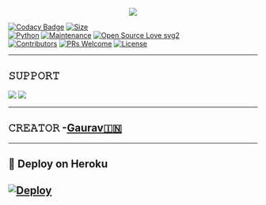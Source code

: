 <p align="center">
  <img src="https://telegra.ph/file/690427752f881be12730a.jpg">
</p>


[![Codacy Badge](https://api.codacy.com/project/badge/Grade/f7c51539e67b483bb8d7749acca51d3a)](https://app.codacy.com/gh/dangerousjatt/SpamBot-2.0?utm_source=github.com&utm_medium=referral&utm_content=dangerousjatt/SpamBot-2.0&utm_campaign=Badge_Grade_Settings)
[![Size](https://img.shields.io/github/repo-size/dangerousjatt/SpamBot-2.0?style=flat-square&color=green)](https://github.com/dangerousjatt/SpamBot-2.0/)   
[![Python](https://img.shields.io/badge/Python-v3.9-blue)](https://www.python.org/)
[![Maintenance](https://img.shields.io/badge/Maintained%3F-yes-green.svg)](https://github.com/dangerousjatt/SpamBot-2.0/graphs/commit-activity)
[![Open Source Love svg2](https://badges.frapsoft.com/os/v2/open-source.svg?v=103)](https://github.com/dangerousjatt/SpamBot-2.0)   
[![Contributors](https://img.shields.io/github/contributors/dangerousjatt/SpamBot-2.0?style=flat-square&color=green)](https://github.com/dangerousjatt/SpamBot-2.0/graphs/contributors)
[![PRs Welcome](https://img.shields.io/badge/PRs-welcome-brightgreen.svg?style=flat-square)](https://makeapullrequest.com)
[![License](https://img.shields.io/badge/License-AGPL-blue)](https://github.com/dangerousjatt/SpamBot-2.0/blob/main/LICENSE)

-------------------------------------------------

## 𝚂𝚄𝙿𝙿𝙾𝚁𝚃 
                          
<a href="https://t.me/D3VILSPAMBOTSUPPORT"><img src="https://img.shields.io/badge/Join-SUPPORT%20GROUP-red.svg?logo=Telegram"></a>
<a href="https://t.me/D3VILSPAMBOTOP"><img src="https://img.shields.io/badge/Join-SUPPORT%20CHANNEL-red.svg?logo=Telegram"></a>

-------------------------------------------------
## 𝙲𝚁𝙴𝙰𝚃𝙾𝚁 -[Gaurav🇮🇳](https://t.me/LEGENDXGAURAV)
-------------------------------------------------

## 🚀 Deploy on Heroku 
[![Deploy](https://www.herokucdn.com/deploy/button.svg)](https://heroku.com/deploy?template=https://github.com/TeamBlackStorm/SpamBotOP)
------------------------------------------------


